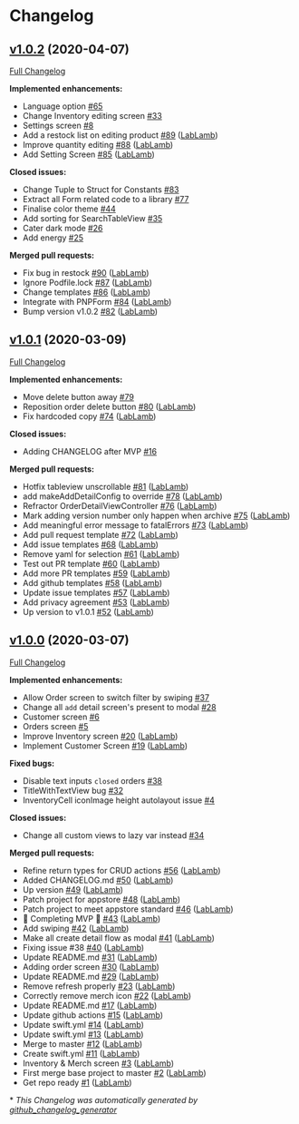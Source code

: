 # Changelog

## [v1.0.2](https://github.com/LabLamb/KalKa-iOS/tree/v1.0.2) (2020-04-07)

[Full Changelog](https://github.com/LabLamb/KalKa-iOS/compare/v1.0.1...v1.0.2)

**Implemented enhancements:**

- Language option [\#65](https://github.com/LabLamb/KalKa-iOS/issues/65)
- Change Inventory editing screen [\#33](https://github.com/LabLamb/KalKa-iOS/issues/33)
- Settings screen [\#8](https://github.com/LabLamb/KalKa-iOS/issues/8)
- Add a restock list on editing product [\#89](https://github.com/LabLamb/KalKa-iOS/pull/89) ([LabLamb](https://github.com/LabLamb))
- Improve quantity editing [\#88](https://github.com/LabLamb/KalKa-iOS/pull/88) ([LabLamb](https://github.com/LabLamb))
- Add Setting Screen [\#85](https://github.com/LabLamb/KalKa-iOS/pull/85) ([LabLamb](https://github.com/LabLamb))

**Closed issues:**

- Change Tuple to Struct for Constants [\#83](https://github.com/LabLamb/KalKa-iOS/issues/83)
- Extract all Form related code to a library [\#77](https://github.com/LabLamb/KalKa-iOS/issues/77)
- Finalise color theme [\#44](https://github.com/LabLamb/KalKa-iOS/issues/44)
- Add sorting for SearchTableView [\#35](https://github.com/LabLamb/KalKa-iOS/issues/35)
- Cater dark mode [\#26](https://github.com/LabLamb/KalKa-iOS/issues/26)
- Add energy [\#25](https://github.com/LabLamb/KalKa-iOS/issues/25)

**Merged pull requests:**

- Fix bug in restock [\#90](https://github.com/LabLamb/KalKa-iOS/pull/90) ([LabLamb](https://github.com/LabLamb))
- Ignore Podfile.lock [\#87](https://github.com/LabLamb/KalKa-iOS/pull/87) ([LabLamb](https://github.com/LabLamb))
- Change templates [\#86](https://github.com/LabLamb/KalKa-iOS/pull/86) ([LabLamb](https://github.com/LabLamb))
- Integrate with PNPForm [\#84](https://github.com/LabLamb/KalKa-iOS/pull/84) ([LabLamb](https://github.com/LabLamb))
- Bump version v1.0.2 [\#82](https://github.com/LabLamb/KalKa-iOS/pull/82) ([LabLamb](https://github.com/LabLamb))

## [v1.0.1](https://github.com/LabLamb/KalKa-iOS/tree/v1.0.1) (2020-03-09)

[Full Changelog](https://github.com/LabLamb/KalKa-iOS/compare/v1.0.0...v1.0.1)

**Implemented enhancements:**

- Move delete button away [\#79](https://github.com/LabLamb/KalKa-iOS/issues/79)
- Reposition order delete button [\#80](https://github.com/LabLamb/KalKa-iOS/pull/80) ([LabLamb](https://github.com/LabLamb))
- Fix hardcoded copy [\#74](https://github.com/LabLamb/KalKa-iOS/pull/74) ([LabLamb](https://github.com/LabLamb))

**Closed issues:**

- Adding CHANGELOG after MVP [\#16](https://github.com/LabLamb/KalKa-iOS/issues/16)

**Merged pull requests:**

- Hotfix tableview unscrollable [\#81](https://github.com/LabLamb/KalKa-iOS/pull/81) ([LabLamb](https://github.com/LabLamb))
- add makeAddDetailConfig to override [\#78](https://github.com/LabLamb/KalKa-iOS/pull/78) ([LabLamb](https://github.com/LabLamb))
- Refractor OrderDetailViewController [\#76](https://github.com/LabLamb/KalKa-iOS/pull/76) ([LabLamb](https://github.com/LabLamb))
- Mark adding version number only happen when archive [\#75](https://github.com/LabLamb/KalKa-iOS/pull/75) ([LabLamb](https://github.com/LabLamb))
- Add meaningful error message to fatalErrors [\#73](https://github.com/LabLamb/KalKa-iOS/pull/73) ([LabLamb](https://github.com/LabLamb))
- Add pull request template [\#72](https://github.com/LabLamb/KalKa-iOS/pull/72) ([LabLamb](https://github.com/LabLamb))
- Add issue templates [\#68](https://github.com/LabLamb/KalKa-iOS/pull/68) ([LabLamb](https://github.com/LabLamb))
- Remove yaml for selection [\#61](https://github.com/LabLamb/KalKa-iOS/pull/61) ([LabLamb](https://github.com/LabLamb))
- Test out PR template [\#60](https://github.com/LabLamb/KalKa-iOS/pull/60) ([LabLamb](https://github.com/LabLamb))
- Add more PR templates [\#59](https://github.com/LabLamb/KalKa-iOS/pull/59) ([LabLamb](https://github.com/LabLamb))
- Add github templates [\#58](https://github.com/LabLamb/KalKa-iOS/pull/58) ([LabLamb](https://github.com/LabLamb))
- Update issue templates [\#57](https://github.com/LabLamb/KalKa-iOS/pull/57) ([LabLamb](https://github.com/LabLamb))
- Add privacy agreement [\#53](https://github.com/LabLamb/KalKa-iOS/pull/53) ([LabLamb](https://github.com/LabLamb))
- Up version to v1.0.1 [\#52](https://github.com/LabLamb/KalKa-iOS/pull/52) ([LabLamb](https://github.com/LabLamb))

## [v1.0.0](https://github.com/LabLamb/KalKa-iOS/tree/v1.0.0) (2020-03-07)

[Full Changelog](https://github.com/LabLamb/KalKa-iOS/compare/d44b75ca9e5308208057919bdc45199841c890ae...v1.0.0)

**Implemented enhancements:**

- Allow Order screen to switch filter by swiping [\#37](https://github.com/LabLamb/KalKa-iOS/issues/37)
- Change all `add` detail screen's present to modal [\#28](https://github.com/LabLamb/KalKa-iOS/issues/28)
- Customer screen [\#6](https://github.com/LabLamb/KalKa-iOS/issues/6)
- Orders screen [\#5](https://github.com/LabLamb/KalKa-iOS/issues/5)
- Improve Inventory screen [\#20](https://github.com/LabLamb/KalKa-iOS/pull/20) ([LabLamb](https://github.com/LabLamb))
- Implement Customer Screen [\#19](https://github.com/LabLamb/KalKa-iOS/pull/19) ([LabLamb](https://github.com/LabLamb))

**Fixed bugs:**

- Disable text inputs `closed` orders [\#38](https://github.com/LabLamb/KalKa-iOS/issues/38)
- TitleWithTextView bug [\#32](https://github.com/LabLamb/KalKa-iOS/issues/32)
- InventoryCell iconImage height autolayout issue [\#4](https://github.com/LabLamb/KalKa-iOS/issues/4)

**Closed issues:**

- Change all custom views to lazy var instead [\#34](https://github.com/LabLamb/KalKa-iOS/issues/34)

**Merged pull requests:**

- Refine return types for CRUD actions [\#56](https://github.com/LabLamb/KalKa-iOS/pull/56) ([LabLamb](https://github.com/LabLamb))
- Added CHANGELOG.md [\#50](https://github.com/LabLamb/KalKa-iOS/pull/50) ([LabLamb](https://github.com/LabLamb))
- Up version [\#49](https://github.com/LabLamb/KalKa-iOS/pull/49) ([LabLamb](https://github.com/LabLamb))
- Patch project for appstore [\#48](https://github.com/LabLamb/KalKa-iOS/pull/48) ([LabLamb](https://github.com/LabLamb))
- Patch project to meet appstore standard [\#46](https://github.com/LabLamb/KalKa-iOS/pull/46) ([LabLamb](https://github.com/LabLamb))
- 🎊 Completing MVP 🎉 [\#43](https://github.com/LabLamb/KalKa-iOS/pull/43) ([LabLamb](https://github.com/LabLamb))
- Add swiping [\#42](https://github.com/LabLamb/KalKa-iOS/pull/42) ([LabLamb](https://github.com/LabLamb))
- Make all create detail flow as modal [\#41](https://github.com/LabLamb/KalKa-iOS/pull/41) ([LabLamb](https://github.com/LabLamb))
- Fixing issue \#38 [\#40](https://github.com/LabLamb/KalKa-iOS/pull/40) ([LabLamb](https://github.com/LabLamb))
- Update README.md [\#31](https://github.com/LabLamb/KalKa-iOS/pull/31) ([LabLamb](https://github.com/LabLamb))
- Adding order screen [\#30](https://github.com/LabLamb/KalKa-iOS/pull/30) ([LabLamb](https://github.com/LabLamb))
- Update README.md [\#29](https://github.com/LabLamb/KalKa-iOS/pull/29) ([LabLamb](https://github.com/LabLamb))
- Remove refresh properly [\#23](https://github.com/LabLamb/KalKa-iOS/pull/23) ([LabLamb](https://github.com/LabLamb))
- Correctly remove merch icon [\#22](https://github.com/LabLamb/KalKa-iOS/pull/22) ([LabLamb](https://github.com/LabLamb))
- Update README.md [\#17](https://github.com/LabLamb/KalKa-iOS/pull/17) ([LabLamb](https://github.com/LabLamb))
- Update github actions [\#15](https://github.com/LabLamb/KalKa-iOS/pull/15) ([LabLamb](https://github.com/LabLamb))
- Update swift.yml [\#14](https://github.com/LabLamb/KalKa-iOS/pull/14) ([LabLamb](https://github.com/LabLamb))
- Update swift.yml [\#13](https://github.com/LabLamb/KalKa-iOS/pull/13) ([LabLamb](https://github.com/LabLamb))
- Merge to master [\#12](https://github.com/LabLamb/KalKa-iOS/pull/12) ([LabLamb](https://github.com/LabLamb))
- Create swift.yml [\#11](https://github.com/LabLamb/KalKa-iOS/pull/11) ([LabLamb](https://github.com/LabLamb))
- Inventory & Merch screen [\#3](https://github.com/LabLamb/KalKa-iOS/pull/3) ([LabLamb](https://github.com/LabLamb))
- First merge base project to master [\#2](https://github.com/LabLamb/KalKa-iOS/pull/2) ([LabLamb](https://github.com/LabLamb))
- Get repo ready [\#1](https://github.com/LabLamb/KalKa-iOS/pull/1) ([LabLamb](https://github.com/LabLamb))



\* *This Changelog was automatically generated by [github_changelog_generator](https://github.com/github-changelog-generator/github-changelog-generator)*
